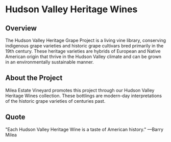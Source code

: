 # Hudson Valley Heritage Wines

## Overview

The Hudson Valley Heritage Grape Project is a living vine library, conserving indigenous grape varieties and historic grape cultivars bred primarily in the 19th century. These heritage varieties are hybrids of European and Native American origin that thrive in the Hudson Valley climate and can be grown in an environmentally sustainable manner.

## About the Project

Milea Estate Vineyard promotes this project through our Hudson Valley Heritage Wines collection. These bottlings are modern-day interpretations of the historic grape varieties of centuries past.


## Quote

"Each Hudson Valley Heritage Wine is a taste of American history." —Barry Milea